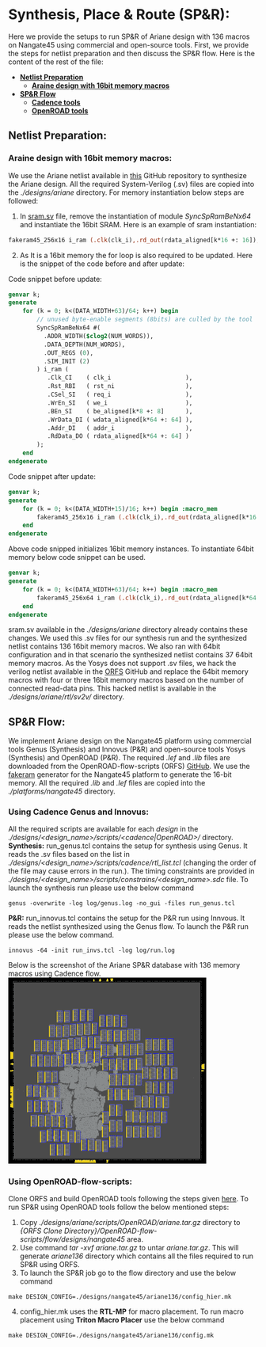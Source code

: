 # **Synthesis, Place \& Route (SP\&R):**
Here we provide the setups to run SP&R of Ariane design with 136 macros on Nangate45 using commercial and open-source tools. First, we provide the steps for netlist preparation and then discuss the SP&R flow. Here is the content of the rest of the file:
  - [**Netlist Preparation**](#netlist-preparation)
    - [**Araine design with 16bit memory macros**](#araine-design-with-16bit-memory-macros)
  - [**SP\&R Flow**](#spr-flow)
    - [**Cadence tools**](#using-cadence-genus-and-innovus)
    - [**OpenROAD tools**](#using-openroad-flow-scripts)

## **Netlist Preparation:**  

### **Araine design with 16bit memory macros:**
We use the Ariane netlist available in [this](https://github.com/lowRISC/ariane) GitHub repository to synthesize the Ariane design. All the required System-Verilog (.sv) files are copied into the *./designs/ariane* directory. For memory instantiation below steps are followed: 
1. In [sram.sv](https://github.com/lowRISC/ariane/blob/master/src/util/sram.sv) file, remove the instantiation of module *SyncSpRamBeNx64* and instantiate the 16bit SRAM. Here is an example of sram instantiation: 
```SystemVerilog
fakeram45_256x16 i_ram (.clk(clk_i),.rd_out(rdata_aligned[k*16 +: 16]),.ce_in(req_i),.we_in(we_i),.addr_in(addr_i),.wd_in(wdata_aligned[k*16 +: 16]));
```
2. As It is a 16bit memory the for loop is also required to be updated. Here is the snippet of the code before and after update:  

Code snippet before update:
```SystemVerilog
genvar k;
generate
    for (k = 0; k<(DATA_WIDTH+63)/64; k++) begin
        // unused byte-enable segments (8bits) are culled by the tool
        SyncSpRamBeNx64 #(
          .ADDR_WIDTH($clog2(NUM_WORDS)),
          .DATA_DEPTH(NUM_WORDS),
          .OUT_REGS (0),
          .SIM_INIT (2) 
        ) i_ram (
           .Clk_CI    ( clk_i                     ),
           .Rst_RBI   ( rst_ni                    ),
           .CSel_SI   ( req_i                     ),
           .WrEn_SI   ( we_i                      ),
           .BEn_SI    ( be_aligned[k*8 +: 8]      ),  
           .WrData_DI ( wdata_aligned[k*64 +: 64] ),
           .Addr_DI   ( addr_i                    ),
           .RdData_DO ( rdata_aligned[k*64 +: 64] )
        );
    end 
endgenerate
```
Code snippet after update:
```SystemVerilog
genvar k;
generate
    for (k = 0; k<(DATA_WIDTH+15)/16; k++) begin :macro_mem
        fakeram45_256x16 i_ram (.clk(clk_i),.rd_out(rdata_aligned[k*16 +: 16]),.ce_in(req_i),.we_in(we_i),.addr_in(addr_i),.wd_in(wdata_aligned[k*16 +: 16]));
    end
endgenerate
```
Above code snipped initializes 16bit memory instances. To instantiate 64bit memory below code snippet can be used.
```SystemVerilog
genvar k;
generate
    for (k = 0; k<(DATA_WIDTH+63)/64; k++) begin :macro_mem
        fakeram45_256x64 i_ram (.clk(clk_i),.rd_out(rdata_aligned[k*64 +: 64]),.ce_in(req_i),.we_in(we_i),.addr_in(addr_i),.wd_in(wdata_aligned[k*64 +: 64]));
    end
endgenerate
```
sram.sv available in the *./designs/ariane* directory already contains these changes. We used this .sv files for our synthesis run and the synthesized netlist contains 136 16bit memory macros. We also ran with 64bit configuration and in that scenario the synthesized netlist contains 37 64bit memory macros. As the Yosys does not support .sv files, we hack the verilog netlist available in the [ORFS](https://github.com/The-OpenROAD-Project/OpenROAD-flow-scripts/tree/master/flow/designs/src/ariane) GitHub and replace the 64bit memory macros with four or three 16bit memory macros based on the number of connected read-data pins. This hacked netlist is available in the *./designs/ariane/rtl/sv2v/* directory.

## **SP\&R Flow:**
We implement Ariane design on the Nangate45 platform using commercial tools Genus (Synthesis) and Innovus (P&R) and open-source tools Yosys (Synthesis) and OpenROAD (P&R). The required *.lef* and *.lib* files are downloaded from the OpenROAD-flow-scripts (ORFS) [GitHub](https://github.com/The-OpenROAD-Project/OpenROAD-flow-scripts/tree/master/flow/platforms/nangate45). We use the [fakeram](https://github.com/jjcherry56/bsg_fakeram) generator for the Nangate45 platform to generate the 16-bit memory. All the required *.lib* and *.lef* files are copied into the *./platforms/nangate45* directory.  
  

### **Using Cadence Genus and Innovus:**
All the required scripts are available for each *design* in the *./designs/<design_name>/scripts/<cadence|OpenROAD>/* directory.  
**Synthesis:** run_genus.tcl contains the setup for synthesis using Genus. It reads the .sv files based on the list in *./designs/<design_name>/scripts/cadence/rtl_list.tcl* (changing the order of the file may cause errors in the run.). The timing constraints are provided in *./designs/<design_name>/scripts/constrains/<design_name>.sdc* file. To launch the synthesis run please use the below command
```
genus -overwrite -log log/genus.log -no_gui -files run_genus.tcl
```  
**P\&R:** run_innovus.tcl contains the setup for the P&R run using Innvous. It reads the netlist synthesized using the Genus flow. To launch the P\&R run please use the below command.
```
innovus -64 -init run_invs.tcl -log log/run.log
```  
Below is the screenshot of the Ariane SP\&R database with 136 memory macros using Cadence flow.  
<img src="./screenshoots/Ariane136_Cadence_SPNR.png" alt="ariane136_cadence" width="400"/>  
  
  
### **Using OpenROAD-flow-scripts:**
Clone ORFS and build OpenROAD tools following the steps given [here](https://github.com/The-OpenROAD-Project/OpenROAD-flow-scripts). To run SP&R using OpenROAD tools follow the below mentioned steps:  
1. Copy *./designs/ariane/scripts/OpenROAD/ariane.tar.gz* directory to *{ORFS Clone Directory}/OpenROAD-flow-scripts/flow/designs/nangate45* area.
2. Use command *tar -xvf ariane.tar.gz* to untar *ariane.tar.gz*. This will generate *ariane136* directory which contains all the files required to run SP&R using ORFS.
3. To launch the SP&R job go to the flow directory and use the below command
  ```
  make DESIGN_CONFIG=./designs/nangate45/ariane136/config_hier.mk
  ```
4. config_hier.mk uses the **RTL-MP** for macro placement. To run macro placement using **Triton Macro Placer** use the below command
  ```
  make DESIGN_CONFIG=./designs/nangate45/ariane136/config.mk
  ```